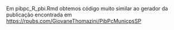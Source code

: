 Em pibpc_R_pbi.Rmd obtemos código muito similar ao gerador da publicação encontrada em https://rpubs.com/GiovaneThomazini/PibPcMunicpsSP
